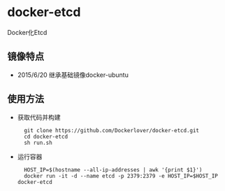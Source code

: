 # docker-etcd
Docker化Etcd

## 镜像特点

- 2015/6/20 继承基础镜像docker-ubuntu

## 使用方法

- 获取代码并构建

        git clone https://github.com/Dockerlover/docker-etcd.git
        cd docker-etcd
        sh run.sh

- 运行容器
        
        HOST_IP=$(hostname --all-ip-addresses | awk '{print $1}')
        docker run -it -d --name etcd -p 2379:2379 -e HOST_IP=$HOST_IP docker-etcd
